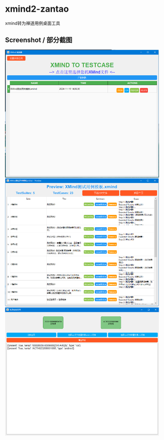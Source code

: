 # xmind2-zantao
xmind转为禅道用例桌面工具

## Screenshot / 部分截图

![screen](./screenshot_main.png)
![screen2](./screenshot_preview.png)
![screen3](./screenshot_download.png)
